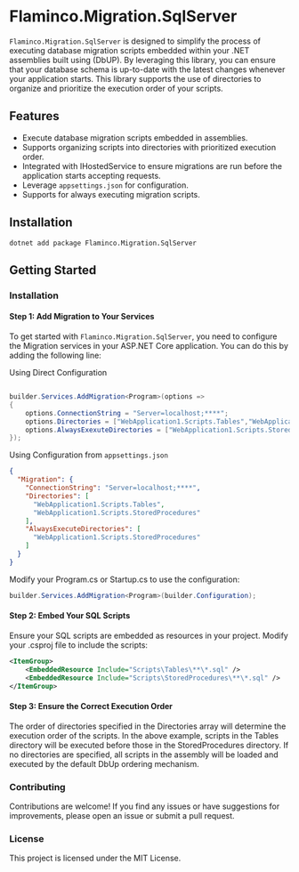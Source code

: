 # Flaminco.Migration.SqlServer

`Flaminco.Migration.SqlServer` is designed to simplify the process of executing database migration scripts embedded within your
.NET assemblies built using (DbUP). By leveraging this library, you can ensure that your database schema is up-to-date
with the latest changes whenever your application starts. This library supports the use of directories to organize and
prioritize the execution order of your scripts.

## Features

* Execute database migration scripts embedded in assemblies.
* Supports organizing scripts into directories with prioritized execution order.
* Integrated with IHostedService to ensure migrations are run before the application starts accepting requests.
* Leverage `appsettings.json` for configuration.
* Supports for always executing migration scripts.

## Installation

```shell
dotnet add package Flaminco.Migration.SqlServer
```

## Getting Started

### Installation

#### Step 1: Add Migration to Your Services

To get started with `Flaminco.Migration.SqlServer`, you need to configure the Migration services in your ASP.NET Core application.
You can do this by adding the following line:

Using Direct Configuration

```csharp

builder.Services.AddMigration<Program>(options =>
{
    options.ConnectionString = "Server=localhost;****";
    options.Directories = ["WebApplication1.Scripts.Tables","WebApplication1.Scripts.StoredProcedures"];
    options.AlwaysExexuteDirectories = ["WebApplication1.Scripts.StoredProcedures"]; // means run the scripts inside these directories each time the upgrader run.
});
```

Using Configuration from `appsettings.json`

```json
{
  "Migration": {
    "ConnectionString": "Server=localhost;****",
    "Directories": [
      "WebApplication1.Scripts.Tables",
      "WebApplication1.Scripts.StoredProcedures"
    ],
    "AlwaysExecuteDirectories": [
      "WebApplication1.Scripts.StoredProcedures"
    ]
  }
}
```

Modify your Program.cs or Startup.cs to use the configuration:

```csharp
builder.Services.AddMigration<Program>(builder.Configuration);
```

#### Step 2: Embed Your SQL Scripts

Ensure your SQL scripts are embedded as resources in your project. Modify your .csproj file to include the scripts:

```xml
<ItemGroup>
    <EmbeddedResource Include="Scripts\Tables\**\*.sql" />
    <EmbeddedResource Include="Scripts\StoredProcedures\**\*.sql" />
</ItemGroup>
```

#### Step 3: Ensure the Correct Execution Order

The order of directories specified in the Directories array will determine the execution order of the scripts. In the
above example, scripts in the Tables directory will be executed before those in the StoredProcedures directory. If no
directories are specified, all scripts in the assembly will be loaded and executed by the default DbUp ordering
mechanism.

### Contributing

Contributions are welcome! If you find any issues or have suggestions for improvements, please open an issue or submit a
pull request.

### License

This project is licensed under the MIT License.
